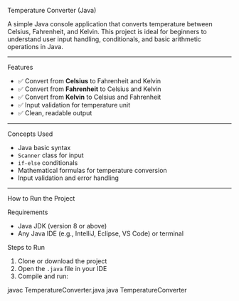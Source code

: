 Temperature Converter (Java)

A simple Java console application that converts temperature between Celsius, Fahrenheit, and Kelvin. This project is ideal for beginners to understand user input handling, conditionals, and basic arithmetic operations in Java.

---

Features

- ✅ Convert from **Celsius** to Fahrenheit and Kelvin
- ✅ Convert from **Fahrenheit** to Celsius and Kelvin
- ✅ Convert from **Kelvin** to Celsius and Fahrenheit
- ✅ Input validation for temperature unit
- ✅ Clean, readable output

---

 Concepts Used

- Java basic syntax
- `Scanner` class for input
- `if-else` conditionals
- Mathematical formulas for temperature conversion
- Input validation and error handling

---

 How to Run the Project

 Requirements

- Java JDK (version 8 or above)
- Any Java IDE (e.g., IntelliJ, Eclipse, VS Code) or terminal

 Steps to Run

1. Clone or download the project
2. Open the `.java` file in your IDE
3. Compile and run:


javac TemperatureConverter.java
java TemperatureConverter
